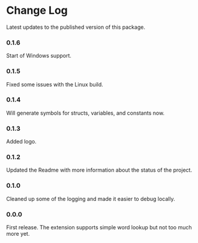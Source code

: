 # Change Log

Latest updates to the published version of this package.

### 0.1.6

Start of Windows support.

### 0.1.5

Fixed some issues with the Linux build.

### 0.1.4

Will generate symbols for structs, variables, and constants now.

### 0.1.3

Added logo.

### 0.1.2

Updated the Readme with more information about the status of the project.

### 0.1.0

Cleaned up some of the logging and made it easier to debug locally.

### 0.0.0

First release.  The extension supports simple word lookup but not too much more yet.